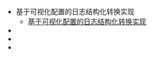 - 基于可视化配置的日志结构化转换实现
    - [基于可视化配置的日志结构化转换实现](https://my.oschina.net/u/4007037/blog/3081485)
- []()
- []()
- []()
